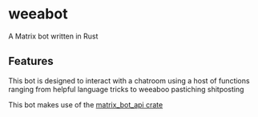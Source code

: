 # weeabot

A Matrix bot written in Rust

## Features

This bot is designed to interact
with a chatroom using a host of 
functions ranging from helpful
language tricks to weeaboo pastiching
shitposting

This bot makes use of the
[matrix_bot_api crate](https://docs.rs/matrix_bot_api/0.4.0/matrix_bot_api/)